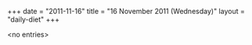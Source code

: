 +++
date = "2011-11-16"
title = "16 November 2011 (Wednesday)"
layout = "daily-diet"
+++


\<no entries\>

